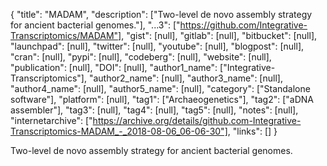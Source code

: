 {
  "title": "MADAM",
  "description": ["Two-level de novo assembly strategy for ancient bacterial genomes."],
  "...3": ["https://github.com/Integrative-Transcriptomics/MADAM"],
  "gist": [null],
  "gitlab": [null],
  "bitbucket": [null],
  "launchpad": [null],
  "twitter": [null],
  "youtube": [null],
  "blogpost": [null],
  "cran": [null],
  "pypi": [null],
  "codeberg": [null],
  "website": [null],
  "publication": [null],
  "DOI": [null],
  "author1_name": ["Integrative-Transcriptomics"],
  "author2_name": [null],
  "author3_name": [null],
  "author4_name": [null],
  "author5_name": [null],
  "category": ["Standalone software"],
  "platform": [null],
  "tag1": ["Archaeogenetics"],
  "tag2": ["aDNA assembler"],
  "tag3": [null],
  "tag4": [null],
  "tag5": [null],
  "notes": [null],
  "internetarchive": ["https://archive.org/details/github.com-Integrative-Transcriptomics-MADAM_-_2018-08-06_06-06-30"],
  "links": []
}

<!-- Generated by csv2md.R – do not edit by hand -->

Two-level de novo assembly strategy for ancient bacterial genomes.